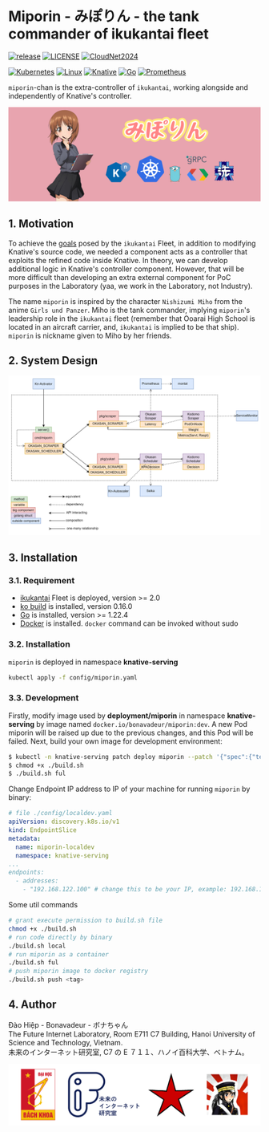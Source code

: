 # Miporin - みぽりん - the tank commander of ikukantai fleet

[![release](https://img.shields.io/badge/miporin--v1.0-log?style=flat&label=release&color=hotpink)]()
[![LICENSE](https://img.shields.io/badge/license-Apache%202.0-blue.svg)](https://www.apache.org/licenses/LICENSE-2.0)
[![CloudNet2024](https://img.shields.io/badge/IEEE--CloudNet--2024-log?style=flat&label=publication&color=dodgerblue)](https://cloudnet2024.ieee-cloudnet.org)

[![Kubernetes](https://img.shields.io/badge/kubernetes-%23326ce5.svg?style=for-the-badge&logo=kubernetes&logoColor=white&link=https%3A%2F%2Fkubernetes.io)](https://kubernetes.io/)
[![Linux](https://img.shields.io/badge/Linux-FCC624?style=for-the-badge&logo=linux&logoColor=black)]()
[![Knative](https://img.shields.io/badge/knative-log?style=for-the-badge&logo=knative&logoColor=white&labelColor=%230865AD&color=%230865AD)](https://knative.dev/docs/)
[![Go](https://img.shields.io/badge/go-%2300ADD8.svg?style=for-the-badge&logo=go&logoColor=white)](https://go.dev/)
[![Prometheus](https://img.shields.io/badge/Prometheus-E6522C?style=for-the-badge&logo=Prometheus&logoColor=white)](https://prometheus.io/)

`miporin`-chan is the extra-controller of `ikukantai`, working alongside and independently of Knative's controller.

![](docs/images/miporin_wp.jpg)

## 1. Motivation

To achieve the [goals](https://github.com/bonavadeur/ikukantai?tab=readme-ov-file#1-motivation) posed by the `ikukantai` Fleet, in addition to modifying Knative's source code, we needed a component acts as a controller that exploits the refined code inside Knative. In theory, we can develop additional logic in Knative's controller component. However, that will be more difficult than developing an extra external component for PoC purposes in the Laboratory (yaa, we work in the Laboratory, not Industry).

The name `miporin` is inspired by the character `Nishizumi Miho` from the anime `Girls und Panzer`. Miho is the tank commander, implying `miporin`'s leadership role in the `ikukantai` fleet (remember that Ooarai High School is located in an aircraft carrier, and, `ikukantai` is implied to be that ship). `miporin` is nickname given to Miho by her friends.

## 2. System Design

![](docs/images/design.png)

## 3. Installation

### 3.1. Requirement

+ [ikukantai](https://github.com/bonavadeur/ikukantai?tab=readme-ov-file#3-installation) Fleet is deployed, version >= 2.0
+ [ko build](https://ko.build/install/) is installed, version 0.16.0
+ [Go](https://go.dev/doc/install) is installed, version >= 1.22.4
+ [Docker]() is installed. `docker` command can be invoked without sudo

### 3.2. Installation

`miporin` is deployed in namespace **knative-serving**

```bash
kubectl apply -f config/miporin.yaml
```

### 3.3. Development

Firstly, modify image used by **deployment/miporin** in namespace **knative-serving** by image named `docker.io/bonavadeur/miporin:dev`. A new Pod miporin will be raised up due to the previous changes, and this Pod will be failed. Next, build your own image for development environment:

```bash
$ kubectl -n knative-serving patch deploy miporin --patch '{"spec":{"template":{"spec":{"containers":[{"name":"miporin","image":"docker.io/bonavadeur/miporin:dev"}]}}}}'
$ chmod +x ./build.sh
$ ./build.sh ful
```

Change Endpoint IP address to IP of your machine for running `miporin` by binary:

```yaml
# file ./config/localdev.yaml
apiVersion: discovery.k8s.io/v1
kind: EndpointSlice
metadata:
  name: miporin-localdev
  namespace: knative-serving
...
endpoints:
  - addresses:
    - "192.168.122.100" # change this to be your IP, example: 192.168.189.22
```

Some util commands

```bash
# grant execute permission to build.sh file
chmod +x ./build.sh
# run code directly by binary
./build.sh local
# run miporin as a container
./build.sh ful
# push miporin image to docker registry
./build.sh push <tag>
```

## 4. Author

Đào Hiệp - Bonavadeur - ボナちゃん  
The Future Internet Laboratory, Room E711 C7 Building, Hanoi University of Science and Technology, Vietnam.  
未来のインターネット研究室, C7 の E ７１１、ハノイ百科大学、ベトナム。  

![](docs/images/github-wp.png)  
